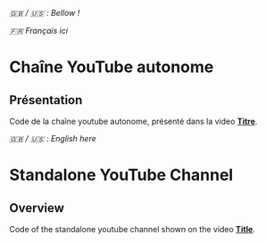 _:gb: / :us: : Bellow !_

_:fr: Français ici_
# Chaîne YouTube autonome

## Présentation
Code de la chaîne youtube autonome, présenté dans la video **[Titre](https://youtu.be/LIEN "Voir la vidéo")**.



_:gb: / :us: : English here_
# Standalone YouTube Channel

## Overview 
Code of the standalone youtube channel shown on the video **[Title](https://youtu.be/LINK "Watch the video")**.